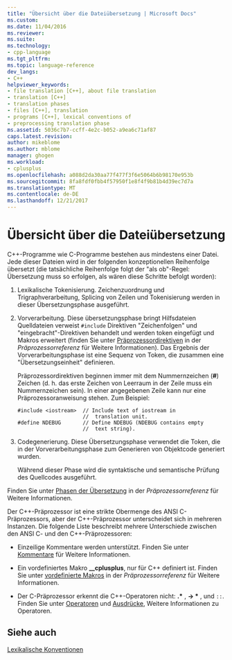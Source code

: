 ```yaml
---
title: "Übersicht über die Dateiübersetzung | Microsoft Docs"
ms.custom: 
ms.date: 11/04/2016
ms.reviewer: 
ms.suite: 
ms.technology:
- cpp-language
ms.tgt_pltfrm: 
ms.topic: language-reference
dev_langs:
- C++
helpviewer_keywords:
- file translation [C++], about file translation
- translation [C++]
- translation phases
- files [C++], translation
- programs [C++], lexical conventions of
- preprocessing translation phase
ms.assetid: 5036c7b7-ccff-4e2c-b052-a9ea6c71af87
caps.latest.revision: 
author: mikeblome
ms.author: mblome
manager: ghogen
ms.workload:
- cplusplus
ms.openlocfilehash: a088d2da30aa77f477f3f6e5064b6b98170e953b
ms.sourcegitcommit: 8fa8fdf0fbb4f57950f1e8f4f9b81b4d39ec7d7a
ms.translationtype: MT
ms.contentlocale: de-DE
ms.lasthandoff: 12/21/2017
---
```

# <a name="overview-of-file-translation"></a>Übersicht über die Dateiübersetzung
C++-Programme wie C-Programme bestehen aus mindestens einer Datei. Jede dieser Dateien wird in der folgenden konzeptionellen Reihenfolge übersetzt (die tatsächliche Reihenfolge folgt der "als ob"-Regel: Übersetzung muss so erfolgen, als wären diese Schritte befolgt worden):  
  
1.  Lexikalische Tokenisierung. Zeichenzuordnung und Trigraphverarbeitung, Splicing von Zeilen und Tokenisierung werden in dieser Übersetzungsphase ausgeführt.  
  
2.  Vorverarbeitung. Diese übersetzungsphase bringt Hilfsdateien Quelldateien verweist `#include` Direktiven "Zeichenfolgen" und "eingebracht"-Direktiven behandelt und werden token eingefügt und Makros erweitert (finden Sie unter [Präprozessordirektiven](../preprocessor/preprocessor-directives.md) in der *Präprozessorreferenz* für Weitere Informationen). Das Ergebnis der Vorverarbeitungsphase ist eine Sequenz von Token, die zusammen eine "Übersetzungseinheit" definieren.  
  
     Präprozessordirektiven beginnen immer mit dem Nummernzeichen (**#**) Zeichen (d. h. das erste Zeichen von Leerraum in der Zeile muss ein Nummernzeichen sein). In einer angegebenen Zeile kann nur eine Präprozessoranweisung stehen. Zum Beispiel:  
  
    ```  
    #include <iostream>  // Include text of iostream in   
                         //  translation unit.  
    #define NDEBUG       // Define NDEBUG (NDEBUG contains empty   
                         //  text string).  
    ```  
  
3.  Codegenerierung. Diese Übersetzungsphase verwendet die Token, die in der Vorverarbeitungsphase zum Generieren von Objektcode generiert wurden.  
  
     Während dieser Phase wird die syntaktische und semantische Prüfung des Quellcodes ausgeführt.  
  
 Finden Sie unter [Phasen der Übersetzung](../preprocessor/phases-of-translation.md) in der *Präprozessorreferenz* für Weitere Informationen.  
  
 Der C++-Präprozessor ist eine strikte Obermenge des ANSI C-Präprozessors, aber der C++-Präprozessor unterscheidet sich in mehreren Instanzen. Die folgende Liste beschreibt mehrere Unterschiede zwischen den ANSI C- und den C++-Präprozessoren:  
  
-   Einzeilige Kommentare werden unterstützt. Finden Sie unter [Kommentare](../cpp/comments-cpp.md) für Weitere Informationen.  
  
-   Ein vordefiniertes Makro **__cplusplus**, nur für C++ definiert ist. Finden Sie unter [vordefinierte Makros](../preprocessor/predefined-macros.md) in der *Präprozessorreferenz* für Weitere Informationen.  
  
-   Der C-Präprozessor erkennt die C++-Operatoren nicht: **.\*** ,  **-> \*** , und `::`. Finden Sie unter [Operatoren](../cpp/cpp-built-in-operators-precedence-and-associativity.md) und [Ausdrücke](../cpp/expressions-cpp.md), Weitere Informationen zu Operatoren.  
  
## <a name="see-also"></a>Siehe auch  
 [Lexikalische Konventionen](../cpp/lexical-conventions.md)